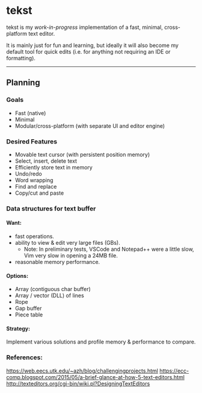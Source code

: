 # tekst
tekst is my *work-in-progress* implementation of a fast, minimal, cross-platform text editor.

It is mainly just for fun and learning, but ideally it will also become my default tool for quick edits (i.e. for anything not requiring an IDE or formatting).

---
## Planning

### Goals
- Fast (native)
- Minimal
- Modular/cross-platform (with separate UI and editor engine)

### Desired Features
- Movable text cursor (with persistent position memory)
- Select, insert, delete text
- Efficiently store text in memory
- Undo/redo
- Word wrapping
- Find and replace
- Copy/cut and paste

### Data structures for text buffer
#### Want:
- fast operations.
- ability to view & edit very large files (GBs).
  - Note: In preliminary tests, VSCode and Notepad++ were a little slow, Vim very slow in opening a 24MB file.
- reasonable memory performance.
#### Options:
- Array (contiguous char buffer)
- Array / vector (DLL) of lines
- Rope
- Gap buffer
- Piece table
#### Strategy:
Implement various solutions and profile memory & performance to compare.

### References:
https://web.eecs.utk.edu/~azh/blog/challengingprojects.html
https://ecc-comp.blogspot.com/2015/05/a-brief-glance-at-how-5-text-editors.html
http://texteditors.org/cgi-bin/wiki.pl?DesigningTextEditors
